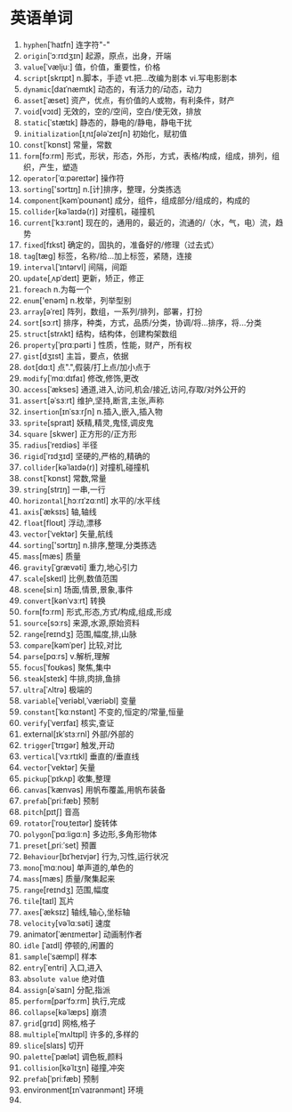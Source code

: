 # 英语单词

1. `hyphen`[ˈhaɪfn]   连字符"-"
2. `origin`[ˈɔːrɪdʒɪn]   起源，原点，出身，开端
3. `value`[ˈvæljuː]   值，价值，重要性，价格
4. `script`[skrɪpt]   n.脚本，手迹  vt.把...改编为剧本  vi.写电影剧本
5. `dynamic`[daɪˈnæmɪk]   动态的，有活力的/动态，动力
6. `asset`[ˈæset]  资产，优点，有价值的人或物，有利条件，财产
7. `void`[vɔɪd]  无效的，空的/空间，空白/使无效，排放
8. `static`[ˈstætɪk]   静态的，静电的/静电，静电干扰
9. `initialization`[ɪˌnɪʃələˈzeɪʃn]   初始化，赋初值
10. `const`[ˈkɒnst]   常量，常数
11. `form`[fɔːrm]   形式，形状，形态，外形，方式，表格/构成，组成，排列，组织，产生，塑造
12. `operator`[ˈɑːpəreɪtər]   操作符
13. `sorting`['sɔrtɪŋ]   n.[计]排序，整理，分类拣选
14. `component`[kəmˈpoʊnənt]  成分，组件，组成部分/组成的，构成的
15. `collider`[kəˈlaɪdə(r)]   对撞机，碰撞机
16. `current`[ˈkɜːrənt]   现在的，通用的，最近的，流通的/（水，气，电）流，趋势
17. `fixed`[fɪkst]   确定的，固执的，准备好的/修理（过去式）
18. `tag`[tæɡ]   标签，名称/给...加上标签，紧随，连接
19. `interval`[ˈɪntərvl]   间隔，间距
20. `update`[ˌʌpˈdeɪt]   更新，矫正，修正
21. `foreach`  n.为每一个
22. `enum`['enəm]   n.枚举，列举型别
23. `array`[əˈreɪ]   阵列，数组，一系列/排列，部署，打扮
24. `sort`[sɔːrt]   排序，种类，方式，品质/分类，协调/将...排序，将...分类
25. `struct`[strʌkt]   结构，结构体，创建构架数组
26. `property`[ˈprɑːpərti ] 性质，性能，财产，所有权
27. `gist`[dʒɪst]   主旨，要点，依据
28. `dot`[dɑːt] 点".",假装/打上点/加小点于
29. `modify`[ˈmɑːdɪfaɪ]   修改,修饰,更改
30. `access`[ˈækses]   通道,进入,访问,机会/接近,访问,存取/对外公开的
31. `assert`[əˈsɜːrt]   维护,坚持,断言,主张,声称
32. `insertion`[ɪnˈsɜːrʃn]   n.插入,嵌入,插入物
33. `sprite`[spraɪt]   妖精,精灵,鬼怪,调皮鬼
34. `square` [skwer]   正方形的/正方形
35. `radius`[ˈreɪdiəs]   半径
36. `rigid`[ˈrɪdʒɪd]   坚硬的,严格的,精确的
37. `collider`[kəˈlaɪdə(r)]   对撞机,碰撞机
38. `const`[ˈkɒnst]   常数,常量
39. `string`[strɪŋ]   一串,一行
40. `horizontal`[ˌhɔːrɪˈzɑːntl]   水平的/水平线
41. `axis`[ˈæksɪs]   轴,轴线
42. `float`[floʊt]   浮动,漂移
43. `vector`[ˈvektər]   矢量,航线
44. `sorting`['sɔrtɪŋ]   n.排序,整理,分类拣选
45. `mass`[mæs]   质量
46. `gravity`[ˈɡrævəti]   重力,地心引力
47. `scale`[skeɪl]   比例,数值范围
48. `scene`[siːn]   场面,情景,景象,事件
49. `convert`[kənˈvɜːrt]  转换
50. `form`[fɔːrm]   形式,形态,方式/构成,组成,形成
51. `source`[sɔːrs] 来源,水源,原始资料
52. `range`[reɪndʒ]   范围,幅度,排,山脉
53. `compare`[kəmˈper]   比较,对比
54. `parse`[pɑːrs]   v.解析,理解
55. `focus`[ˈfoʊkəs]   聚焦,集中
56. `steak`[steɪk]   牛排,肉排,鱼排
57. `ultra`[ˈʌltrə]   极端的
58. `variable`[ˈveriəbl,ˈværiəbl]   变量
59. `constant`[ˈkɑːnstənt]   不变的,恒定的/常量,恒量
60. `verify`[ˈverɪfaɪ]   核实,查证
61. external[ɪkˈstɜːrnl]    外部/外部的
62. `trigger`[ˈtrɪɡər]  触发,开动
63. `vertical`[ˈvɜːrtɪkl]   垂直的/垂直线
64. `vector`[ˈvektər]   矢量
65. `pickup`[ˈpɪkʌp]   收集,整理
66. `canvas`[ˈkænvəs]   用帆布覆盖,用帆布装备
67. `prefab`[ˈpriːfæb]   预制
68. `pitch`[pɪtʃ]   音高
69. `rotator`[ˈroʊˌteɪtər]   旋转体
70. `polygon`[ˈpɑːliɡɑːn]   多边形,多角形物体
71. `preset`[ˌpriːˈset]   预置
72. `Behaviour`[bɪˈheɪvjər]  行为,习性,运行状况
73. `mono`[ˈmɑːnoʊ]   单声道的,单色的
74. `mass`[mæs]  质量/聚集起来
75. `range`[reɪndʒ]   范围,幅度
76. `tile`[taɪl]   瓦片
77. `axes`[ˈæksɪz]   轴线,轴心,坐标轴
78. `velocity`[vəˈlɑːsəti]   速度
79. animator[ˈænɪmeɪtər]   动画制作者
80. `idle` [ˈaɪdl]   停顿的,闲置的
81. `sample`[ˈsæmpl]   样本
82. `entry`[ˈentri]   入口,进入
83. `absolute value`  绝对值
84. `assign`[əˈsaɪn]   分配,指派
85. `perform`[pərˈfɔːrm]   执行,完成
86. `collapse`[kəˈlæps]   崩溃
87. `grid`[ɡrɪd]   网格,格子
88. `multiple`[ˈmʌltɪpl]   许多的,多样的
89. `slice`[slaɪs]   切开
90. `palette`[ˈpælət]   调色板,颜料
91. `collision`[kəˈlɪʒn]   碰撞,冲突
92. `prefab`[ˈpriːfæb]   预制
93. environment[ɪnˈvaɪrənmənt]   环境
94. 

